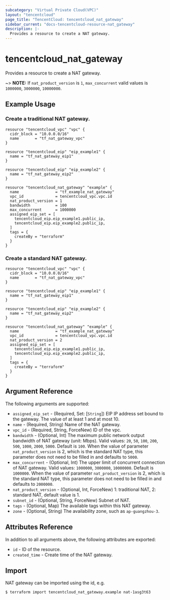 ```yaml
---
subcategory: "Virtual Private Cloud(VPC)"
layout: "tencentcloud"
page_title: "TencentCloud: tencentcloud_nat_gateway"
sidebar_current: "docs-tencentcloud-resource-nat_gateway"
description: |-
  Provides a resource to create a NAT gateway.
---
```


# tencentcloud_nat_gateway

Provides a resource to create a NAT gateway.

~> **NOTE:** If `nat_product_version` is `1`, `max_concurrent` valid values is `1000000`, `3000000`, `10000000`.

## Example Usage

### Create a traditional NAT gateway.

```hcl
resource "tencentcloud_vpc" "vpc" {
  cidr_block = "10.0.0.0/16"
  name       = "tf_nat_gateway_vpc"
}

resource "tencentcloud_eip" "eip_example1" {
  name = "tf_nat_gateway_eip1"
}

resource "tencentcloud_eip" "eip_example2" {
  name = "tf_nat_gateway_eip2"
}

resource "tencentcloud_nat_gateway" "example" {
  name                = "tf_example_nat_gateway"
  vpc_id              = tencentcloud_vpc.vpc.id
  nat_product_version = 1
  bandwidth           = 100
  max_concurrent      = 1000000
  assigned_eip_set = [
    tencentcloud_eip.eip_example1.public_ip,
    tencentcloud_eip.eip_example2.public_ip,
  ]
  tags = {
    createBy = "terraform"
  }
}
```

### Create a standard NAT gateway.

```hcl
resource "tencentcloud_vpc" "vpc" {
  cidr_block = "10.0.0.0/16"
  name       = "tf_nat_gateway_vpc"
}

resource "tencentcloud_eip" "eip_example1" {
  name = "tf_nat_gateway_eip1"
}

resource "tencentcloud_eip" "eip_example2" {
  name = "tf_nat_gateway_eip2"
}

resource "tencentcloud_nat_gateway" "example" {
  name                = "tf_example_nat_gateway"
  vpc_id              = tencentcloud_vpc.vpc.id
  nat_product_version = 2
  assigned_eip_set = [
    tencentcloud_eip.eip_example1.public_ip,
    tencentcloud_eip.eip_example2.public_ip,
  ]
  tags = {
    createBy = "terraform"
  }
}
```

## Argument Reference

The following arguments are supported:

* `assigned_eip_set` - (Required, Set: [`String`]) EIP IP address set bound to the gateway. The value of at least 1 and at most 10.
* `name` - (Required, String) Name of the NAT gateway.
* `vpc_id` - (Required, String, ForceNew) ID of the vpc.
* `bandwidth` - (Optional, Int) The maximum public network output bandwidth of NAT gateway (unit: Mbps). Valid values: `20`, `50`, `100`, `200`, `500`, `1000`, `2000`, `5000`. Default is `100`. When the value of parameter `nat_product_version` is 2, which is the standard NAT type, this parameter does not need to be filled in and defaults to `5000`.
* `max_concurrent` - (Optional, Int) The upper limit of concurrent connection of NAT gateway. Valid values: `1000000`, `3000000`, `10000000`. Default is `1000000`. When the value of parameter `nat_product_version` is 2, which is the standard NAT type, this parameter does not need to be filled in and defaults to `2000000`.
* `nat_product_version` - (Optional, Int, ForceNew) 1: traditional NAT, 2: standard NAT, default value is 1.
* `subnet_id` - (Optional, String, ForceNew) Subnet of NAT.
* `tags` - (Optional, Map) The available tags within this NAT gateway.
* `zone` - (Optional, String) The availability zone, such as `ap-guangzhou-3`.

## Attributes Reference

In addition to all arguments above, the following attributes are exported:

* `id` - ID of the resource.
* `created_time` - Create time of the NAT gateway.


## Import

NAT gateway can be imported using the id, e.g.

```
$ terraform import tencentcloud_nat_gateway.example nat-1asg3t63
```

